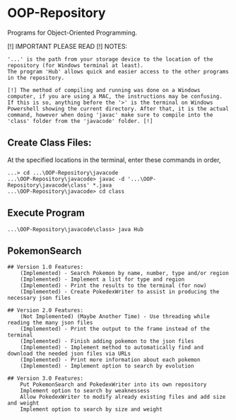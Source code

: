 # OOP-Repository

Programs for Object-Oriented Programming.

[!] IMPORTANT PLEASE READ [!] NOTES: 

	'...' is the path from your storage device to the location of the repository (for Windows terminal at least).
	The program 'Hub' allows quick and easier access to the other programs in the repository.

	[!] The method of compiling and running was done on a Windows computer, if you are using a MAC, the instructions may be confusing. If this is so, anything before the '>' is the terminal on Windows Powershell showing the current directory. After that, it is the actual command, however when doing 'javac' make sure to compile into the 'class' folder from the 'javacode' folder. [!]


## Create Class Files:
At the specified locations in the terminal, enter these commands in order,

	...> cd ...\OOP-Repository\javacode
	...\OOP-Repository\javacode> javac -d '...\OOP-Repository\javacode\class' *.java
	...\OOP-Repository\javacode> cd class

## Execute Program

	...\OOP-Repository\javacode\class> java Hub

## PokemonSearch
	## Version 1.0 Features:
		(Implemented) - Search Pokemon by name, number, type and/or region
		(Implemented) - Implement a list for type and region
		(Implemented) - Print the results to the terminal (for now)
		(Implemented) - Create PokedexWriter to assist in producing the necessary json files

	## Version 2.0 Features:
		(Not Implemented) (Maybe Another Time) - Use threading while reading the many json files
		(Implemented) - Print the output to the frame instead of the terminal
		(Implemented) - Finish adding pokemon to the json files
		(Implemented) - Implement method to automatically find and download the needed json files via URLs
		(Implemented) - Print more information about each pokemon
		(Implemented) - Implement option to search by evolution

	## Version 3.0 Features:
		Put PokemonSearch and PokedexWriter into its own repository
		Implement option to search by weaknessess
		Allow PokedexWriter to modify already existing files and add size and weight
		Implement option to search by size and weight
